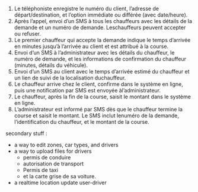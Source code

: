 1.	Le téléphoniste enregistre le numéro du client, l’adresse de départ/destination, et l’option immédiate ou différée (avec date/heure).
2.	Après l’appel, envoi d’un SMS à tous les chauffeurs avec les détails de la demande et un numéro de demande. Leschauffeurs peuvent accepter ou refuser.
3.	Le premier chauffeur qui accepte la demande indique le temps d’arrivée en minutes jusqu’à l’arrivée au client et est attribué à la course.
4.	Envoi d’un SMS à l’administrateur avec les détails du chauffeur, le numéro de demande, et les informations de confirmation du chauffeur (minutes, détails du véhicule).
5.	Envoi d’un SMS au client avec le temps d’arrivée estimé du chauffeur et un lien de suivi de la localisation duchauffeur.
6.	Le chauffeur arrive chez le client, confirme dans le système en ligne, puis une notification par SMS est envoyée àl’administrateur.
7.	Le chauffeur, après la fin de la course, saisit le montant dans le système en ligne.
8.	L’administrateur est informé par SMS dès que le chauffeur termine la course et saisit le montant. Le SMS inclut lenuméro de la demande, l’identification du chauffeur, et le montant de la course.

secondary stuff :
- a way to edit zones, car types, and drivers
- a way to upload files for drivers
    - permis de conduire 
    - ⁠autorisation de transport 
    - ⁠Permis de taxi 
    - ⁠et la carte grise de sa voiture. 
- a realtime location update user-driver